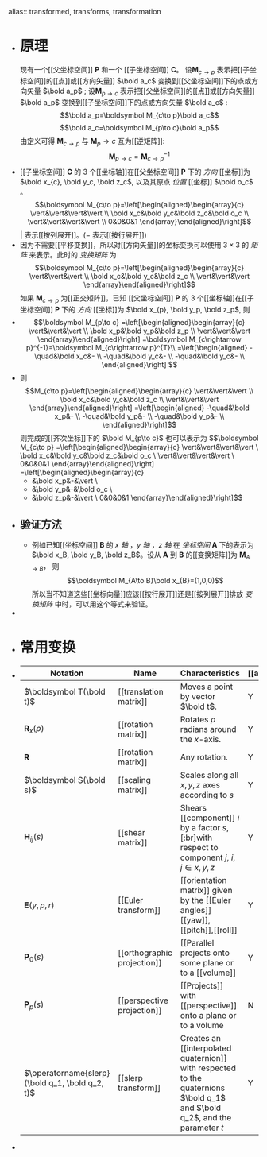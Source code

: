 alias:: transformed, transforms, transformation

- # 原理
  现有一个[[父坐标空间]] $\boldsymbol P$ 和一个 [[子坐标空间]] $\boldsymbol C$。
  设$\boldsymbol M_{c\to p}$ 表示把[[子坐标空间]]的[[点]]或[[方向矢量]] $\bold a_c$ 变换到[[父坐标空间]]下的点或方向矢量 $\bold a_p$ ;
  设$\boldsymbol M_{p\to c}$ 表示把[[父坐标空间]]的[[点]]或[[方向矢量]] $\bold a_p$ 变换到[[子坐标空间]]下的点或方向矢量 $\bold a_c$ :
  $$\bold a_p=\boldsymbol M_{c\to p}\bold a_c$$
  $$\bold a_c=\boldsymbol M_{p\to c}\bold a_p$$
  由定义可得 $\boldsymbol M_{c\to p}$ 与 $\boldsymbol M_p\to c$ 互为[[逆矩阵]]:
  $$\boldsymbol M_{p\to c} = \boldsymbol M_{c\to p}^{-1}$$
- [[子坐标空间]] $\boldsymbol{C}$ 的 $3$ 个[[坐标轴]]在[[父坐标空间]] $\boldsymbol {P}$ 下的 *方向* [[坐标]]为 $\bold x_{c}, \bold y_c, \bold z_c$, 以及其原点 *位置* [[坐标]] $\bold o_c$ 。 
  $$\boldsymbol M_{c\to p}=\left[\begin{aligned}\begin{array}{c}
  \vert&\vert&\vert&\vert \\
  \bold x_c&\bold y_c&\bold z_c&\bold o_c \\
  \vert&\vert&\vert&\vert \\
  0&0&0&1
   \end{array}\end{aligned}\right]$$
  $\vert$ 表示[[按列展开]]。($-$ 表示[[按行展开]])
- 因为不需要[[平移变换]]，所以对[[方向矢量]]的坐标变换可以使用 $3\times 3$ 的 *矩阵* 来表示。此时的 *变换矩阵* 为
  $$\boldsymbol M_{c\to p}=\left[\begin{aligned}\begin{array}{c}
  \vert&\vert&\vert \\
  \bold x_c&\bold y_c&\bold z_c \\
  \vert&\vert&\vert
   \end{array}\end{aligned}\right]$$
  如果 $\boldsymbol M_{c\to p}$ 为[[正交矩阵]]，已知 [[父坐标空间]] $\boldsymbol{P}$ 的 $3$ 个[[坐标轴]]在[[子坐标空间]] $\boldsymbol {P}$ 下的 *方向* [[坐标]]为 $\bold x_{p}, \bold y_p, \bold z_p$, 则
- $$\boldsymbol M_{p\to c}
  =\left[\begin{aligned}\begin{array}{c}
  \vert&\vert&\vert \\
  \bold x_p&\bold y_p&\bold z_p \\
  \vert&\vert&\vert
   \end{array}\end{aligned}\right]
  =\boldsymbol M_{c\rightarrow p}^{-1}=\boldsymbol M_{c\rightarrow p}^{T}\\
  =\left[\begin{aligned}
  -\quad&\bold x_c&- \\
  -\quad&\bold y_c&- \\
  -\quad&\bold y_c&- \\
  \end{aligned}\right]
  $$
- 则
  $$M_{c\to p}=\left[\begin{aligned}\begin{array}{c}
  \vert&\vert&\vert \\
  \bold x_c&\bold y_c&\bold z_c \\
  \vert&\vert&\vert
   \end{array}\end{aligned}\right]
  =\left[\begin{aligned}
  -\quad&\bold x_p&- \\
  -\quad&\bold y_p&- \\
  -\quad&\bold y_p&- \\
  \end{aligned}\right]$$
  则完成的[[齐次坐标]]下的 $\bold M_{p\to c}$ 也可以表示为
  $$\boldsymbol M_{c\to p}
  =\left[\begin{aligned}\begin{array}{c}
  \vert&\vert&\vert&\vert \\
  \bold x_c&\bold y_c&\bold z_c&\bold o_c \\
  \vert&\vert&\vert&\vert \\
  0&0&0&1
   \end{array}\end{aligned}\right]
  =\left[\begin{aligned}\begin{array}{c}
  - &\bold x_p&-&\vert \\
  - &\bold y_p&-&\bold o_c \\
  - &\bold z_p&-&\vert \\
  0&0&0&1
   \end{array}\end{aligned}\right]$$
- ## 验证方法
	- 例如已知[[坐标空间]] $\boldsymbol B$ 的 $x$ *轴* ，$y$ *轴* ，$z$ *轴* 在 *坐标空间* $\boldsymbol A$ 下的表示为 $\bold x_B, \bold y_B, \bold z_B$。设从 $\boldsymbol A$ 到 $\boldsymbol B$ 的[[变换矩阵]]为 $\boldsymbol M_{A\to B}$， 则
	  $$\boldsymbol M_{A\to B}\bold x_{B}=(1,0,0)$$
	  所以当不知道这些[[坐标向量]]应该[[按行展开]]还是[[按列展开]]排放 *变换矩阵* 中时，可以用这个等式来验证。
-
- # 常用变换
- |Notation|Name|Characteristics|[[affine]]|[[linear]]|
  |--|--|--|--|--|
  |$\boldsymbol T(\bold t)$|[[translation matrix]]|Moves a point by vector $\bold t$. |Y|N|
  |$\boldsymbol R_x(\rho)$|[[rotation matrix]]|Rotates $ρ$ radians around the $x$-axis.|Y|Y|
  |$\boldsymbol R$|[[rotation matrix]]|Any rotation.|Y|Y|
  |$\boldsymbol S(\bold s)$|[[scaling matrix]]|Scales along all $x, y, z$ axes according to $s$|Y|Y|
  |$\boldsymbol H_{ij}(s)$|[[shear matrix]]|Shears [[component]] $i$ by a factor $s$, [:br]with respect to component $j$, $i,j\in{x,y,z}$|Y|Y|
  |$\boldsymbol E(y, p, r)$|[[Euler transform]]|[[orientation matrix]] given by the [[Euler angles]] [[yaw]],[[pitch]],[[roll]]|Y|Y|
  |$\boldsymbol P_0(s)$|[[orthographic projection]]|[[Parallel projects onto some plane or to a [[volume]]|Y|Y|
  |$\boldsymbol P_p(s)$|[[perspective projection]]|[[Projects]] with [[perspective]] onto a plane or to a volume|N|N|
  |$\operatorname{slerp}(\bold q_1, \bold q_2, t)$|[[slerp transform]]|Creates an [[interpolated quaternion]] with respected to the quaternions $\bold q_1$ and $\bold q_2$, and the parameter $t$ |Y|Y|
-